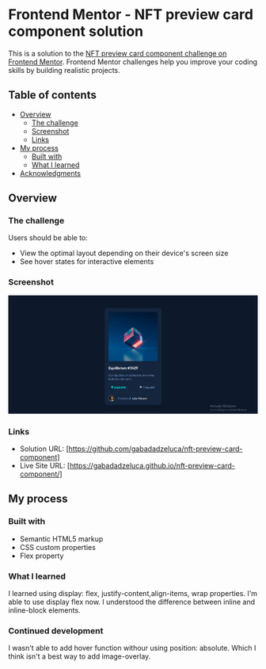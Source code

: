 # Frontend Mentor - NFT preview card component solution

This is a solution to the [NFT preview card component challenge on Frontend Mentor](https://www.frontendmentor.io/challenges/nft-preview-card-component-SbdUL_w0U). Frontend Mentor challenges help you improve your coding skills by building realistic projects. 

## Table of contents

- [Overview](#overview)
  - [The challenge](#the-challenge)
  - [Screenshot](#screenshot)
  - [Links](#links)
- [My process](#my-process)
  - [Built with](#built-with)
  - [What I learned](#what-i-learned)
- [Acknowledgments](#acknowledgments)

## Overview

### The challenge

Users should be able to:

- View the optimal layout depending on their device's screen size
- See hover states for interactive elements

### Screenshot

![Old version](nft-card-screenshot.png)


### Links

- Solution URL: [https://github.com/gabadadzeluca/nft-preview-card-component]
- Live Site URL: [https://gabadadzeluca.github.io/nft-preview-card-component/]

## My process

### Built with

- Semantic HTML5 markup
- CSS custom properties
- Flex property

### What I learned

I learned using display: flex, justify-content,align-items, wrap properties. I'm able to use display flex now. I understood the difference between inline and inline-block elements.


### Continued development

I wasn't able to add hover function withour using position: absolute. Which I think isn't a best way to add image-overlay.

